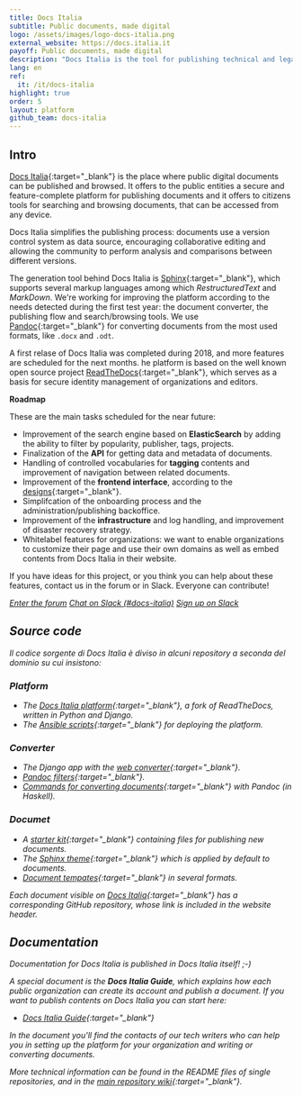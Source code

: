 ```yaml
---
title: Docs Italia
subtitle: Public documents, made digital
logo: /assets/images/logo-docs-italia.png
external_website: https://docs.italia.it
payoff: Public documents, made digital
description: "Docs Italia is the tool for publishing technical and legal documents, offering to citizens the ability to read and comment easily"
lang: en
ref:
  it: /it/docs-italia
highlight: true
order: 5
layout: platform
github_team: docs-italia
---
```


## Intro

[Docs Italia](https://docs.italia.it/){:target="_blank"} is the place where public digital documents can be published and browsed. It offers to the public entities a secure and feature-complete platform for publishing documents and it offers to citizens tools for searching and browsing documents, that can be accessed from any device.

Docs Italia simplifies the publishing process: documents use a version control system as data source, encouraging collaborative editing and allowing the community to perform analysis and comparisons between different versions.

The generation tool behind Docs Italia is [Sphinx](https://www.sphinx-doc.org/en/master/#){:target="_blank"}, which supports several markup languages among which _RestructuredText_ and _MarkDown_. We're working for improving the platform according to the needs detected during the first test year: the document converter, the publishing flow and search/browsing tools. We use [Pandoc](https://pandoc.org/){:target="_blank"} for converting documents from the most used formats, like `.docx` and `.odt`.

A first relase of Docs Italia was completed during 2018, and more features are scheduled for the next months. he platform is based on the well known open source project [ReadTheDocs](https://readthedocs.org/){:target="_blank"}, which serves as a basis for secure identity management of organizations and editors.

**Roadmap**

These are the main tasks scheduled for the near future:

* Improvement of the search engine based on **ElasticSearch** by adding the ability to filter by popularity, publisher, tags, projects.
* Finalization of the **API** for getting data and metadata of documents.
* Handling of controlled vocabularies for **tagging** contents and improvement of navigation between related documents.
* Improvement of the **frontend interface**, according to the [designs](https://invis.io/AQMX2Y2GTH2){:target="_blank"}.
* Simplifcation of the onboarding process and the administration/publishing backoffice.
* Improvement of the **infrastructure** and log handling, and improvement of disaster recovery strategy.
* Whitelabel features for organizations: we want to enable organizations to customize their page and use their own domains as well as embed contents from Docs Italia in their website.

If you have ideas for this project, or you think you can help about these features, contact us in the forum or in Slack. Everyone can contribute!

<a class="btn btn-primary" href="https://forum.italia.it/" target="_blank"><i class="it-horn" /> Enter the forum</a>
<a class="btn btn-primary" href="https://developersitalia.slack.com/messages/C9T4ELD4G" target="_blank"><i class="it-comment" /> Chat on Slack (#docs-italia)</a>
<a class="btn btn-white btn-outline-primary" href="https://slack.developers.italia.it/" target="_blank"><i class="it-comment" /> Sign up on Slack</a>

## Source code

Il codice sorgente di Docs Italia è diviso in alcuni repository a seconda del dominio su cui insistono:

### Platform

- The [Docs Italia platform](https://github.com/italia/docs.italia.it){:target="_blank"}, a fork of ReadTheDocs, written in Python and Django.
- The [Ansible scripts](https://github.com/italia/docs-italia-deploy-scripts){:target="_blank"} for deploying the platform.

### Converter

- The Django app with the [web converter](https://github.com/italia/docs-italia-convertitore-web){:target="_blank"}.
- [Pandoc filters](https://github.com/italia/docs-italia-pandoc-filters){:target="_blank"}.
- [Commands for converting documents](https://github.com/italia/docs-italia-comandi-conversione){:target="_blank"} with Pandoc (in Haskell).

### Documet

- A [starter kit](https://github.com/italia/docs-italia-starter-kit){:target="_blank"} containing files for publishing new documents.
- The [Sphinx theme](https://github.com/italia/docs-italia-theme){:target="_blank"} which is applied by default to documents.
- [Document tempates](https://github.com/italia/docs-italia-template-conversione){:target="_blank"} in several formats.

Each document visible on [Docs Italia](https://docs.italia.it/){:target="_blank"} has a corresponding GitHub repository, whose link is included in the website header.

## Documentation

Documentation for Docs Italia is published in Docs Italia itself! ;-)

A special document is the **Docs Italia Guide**, which explains how each public organization can create its account and publish a document. If you want to publish contents on Docs Italia you can start here:

- [Docs Italia Guide](https://docs.italia.it/italia/docs-italia/docs-italia-guide/){:target="_blank"}

In the document you'll find the contacts of our tech writers who can help you in setting up the platform for your organization and writing or converting documents.

More technical information can be found in the README files of single repositories, and in the [main repository wiki](https://github.com/italia/docs.italia.it/wiki){:target="_blank"}.
